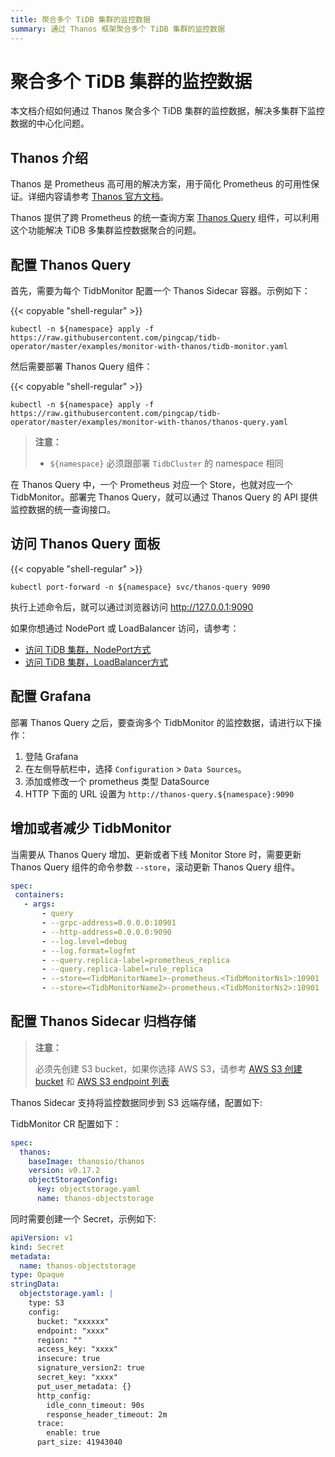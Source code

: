 ```yaml
---
title: 聚合多个 TiDB 集群的监控数据
summary: 通过 Thanos 框架聚合多个 TiDB 集群的监控数据
---
```


# 聚合多个 TiDB 集群的监控数据

本文档介绍如何通过 Thanos 聚合多个 TiDB 集群的监控数据，解决多集群下监控数据的中心化问题。

## Thanos 介绍

Thanos 是 Prometheus 高可用的解决方案，用于简化 Prometheus 的可用性保证。详细内容请参考 [Thanos 官方文档](https://thanos.io/tip/thanos/design.md/)。

Thanos 提供了跨 Prometheus 的统一查询方案 [Thanos Query](https://thanos.io/tip/components/query.md/) 组件，可以利用这个功能解决 TiDB 多集群监控数据聚合的问题。

## 配置 Thanos Query

首先，需要为每个 TidbMonitor 配置一个 Thanos Sidecar 容器。示例如下：

{{< copyable "shell-regular" >}}

```
kubectl -n ${namespace} apply -f https://raw.githubusercontent.com/pingcap/tidb-operator/master/examples/monitor-with-thanos/tidb-monitor.yaml
```

然后需要部署 Thanos Query 组件：

{{< copyable "shell-regular" >}}

```
kubectl -n ${namespace} apply -f https://raw.githubusercontent.com/pingcap/tidb-operator/master/examples/monitor-with-thanos/thanos-query.yaml
```

> **注意：**
>
> - `${namespace}` 必须跟部署 `TidbCluster` 的 namespace 相同

在 Thanos Query 中，一个 Prometheus 对应一个 Store，也就对应一个 TidbMonitor。部署完 Thanos Query，就可以通过 Thanos Query 的 API 提供监控数据的统一查询接口。

## 访问 Thanos Query 面板

{{< copyable "shell-regular" >}}

```shell
kubectl port-forward -n ${namespace} svc/thanos-query 9090
```

执行上述命令后，就可以通过浏览器访问 <http://127.0.0.1:9090> 

如果你想通过 NodePort 或 LoadBalancer 访问，请参考：
- [访问 TiDB 集群，NodePort方式](access-tidb.md#nodeport)
- [访问 TiDB 集群，LoadBalancer方式](access-tidb.md#loadbalancer)

## 配置 Grafana

部署 Thanos Query 之后，要查询多个 TidbMonitor 的监控数据，请进行以下操作：

1. 登陆 Grafana
2. 在左侧导航栏中，选择 `Configuration` > `Data Sources`。
3. 添加或修改一个 prometheus 类型 DataSource
4. HTTP 下面的 URL 设置为 `http://thanos-query.${namespace}:9090`

## 增加或者减少 TidbMonitor

当需要从 Thanos Query 增加、更新或者下线 Monitor Store 时，需要更新 Thanos Query 组件的命令参数 `--store`，滚动更新 Thanos Query 组件。

```yaml
spec:
 containers:
   - args:
       - query
       - --grpc-address=0.0.0.0:10901
       - --http-address=0.0.0.0:9090
       - --log.level=debug
       - --log.format=logfmt
       - --query.replica-label=prometheus_replica
       - --query.replica-label=rule_replica
       - --store=<TidbMonitorName1>-prometheus.<TidbMonitorNs1>:10901
       - --store=<TidbMonitorName2>-prometheus.<TidbMonitorNs2>:10901
```

## 配置 Thanos Sidecar 归档存储

> **注意：**
>
> 必须先创建 S3 bucket，如果你选择 AWS S3，请参考 [AWS S3 创建 bucket](https://docs.aws.amazon.com/AmazonS3/latest/userguide/create-bucket-overview.html) 和 [AWS S3 endpoint 列表](https://docs.aws.amazon.com/general/latest/gr/s3.html)

Thanos Sidecar 支持将监控数据同步到 S3 远端存储，配置如下:

TidbMonitor CR 配置如下：

```yaml
spec:
  thanos:
    baseImage: thanosio/thanos
    version: v0.17.2
    objectStorageConfig:
      key: objectstorage.yaml
      name: thanos-objectstorage
```

同时需要创建一个 Secret，示例如下:

```yaml
apiVersion: v1
kind: Secret
metadata:
  name: thanos-objectstorage
type: Opaque
stringData:
  objectstorage.yaml: |
    type: S3
    config:
      bucket: "xxxxxx"
      endpoint: "xxxx"
      region: ""
      access_key: "xxxx"
      insecure: true
      signature_version2: true
      secret_key: "xxxx"
      put_user_metadata: {}
      http_config:
        idle_conn_timeout: 90s
        response_header_timeout: 2m
      trace:
        enable: true
      part_size: 41943040
```
